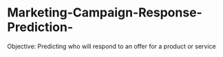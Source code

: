 # Marketing-Campaign-Response-Prediction-
Objective: Predicting who will respond to an offer for a product or service
